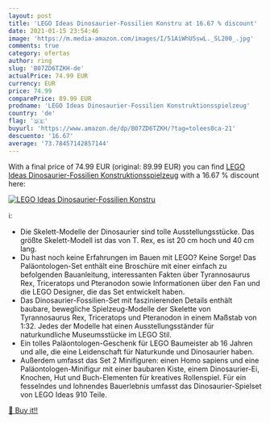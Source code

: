 ```yaml
---
layout: post
title: 'LEGO Ideas Dinosaurier-Fossilien Konstru at 16.67 % discount'
date: 2021-01-15 23:54:46
image: 'https://m.media-amazon.com/images/I/51AiWhU5swL._SL200_.jpg'
comments: true
category: ofertas
author: ring
slug: 'B07ZD6TZKH-de'
actualPrice: 74.99 EUR
currency: EUR
price: 74.99
comparePrice: 89.99 EUR
prodname: 'LEGO Ideas Dinosaurier-Fossilien Konstruktionsspielzeug'
country: 'de'
flag: '🇩🇪'
buyurl: 'https://www.amazon.de/dp/B07ZD6TZKH/?tag=tolees0ca-21'
descuento: '16.67'
average: '73.78457142857144'
---
```


With a final price of 74.99 EUR (original: 89.99 EUR) you can find [LEGO Ideas Dinosaurier-Fossilien Konstruktionsspielzeug](https://www.amazon.de/dp/B07ZD6TZKH/?tag=tolees0ca-21) with a  16.67 % discount here:

[![LEGO Ideas Dinosaurier-Fossilien Konstru](https://m.media-amazon.com/images/I/51AiWhU5swL._SL200_.jpg)](https://www.amazon.de/dp/B07ZD6TZKH/?tag=tolees0ca-21)

ℹ️:

- Die Skelett-Modelle der Dinosaurier sind tolle Ausstellungsstücke. Das größte Skelett-Modell ist das von T. Rex, es ist 20 cm hoch und 40 cm lang.
- Du hast noch keine Erfahrungen im Bauen mit LEGO? Keine Sorge! Das Paläontologen-Set enthält eine Broschüre mit einer einfach zu befolgenden Bauanleitung, interessanten Fakten über Tyrannosaurus Rex, Triceratops und Pteranodon sowie Informationen über den Fan und die LEGO Designer, die das Set entwickelt haben.
- Das Dinosaurier-Fossilien-Set mit faszinierenden Details enthält baubare, bewegliche Spielzeug-Modelle der Skelette von Tyrannosaurus Rex, Triceratops und Pteranodon in einem Maßstab von 1:32. Jedes der Modelle hat einen Ausstellungsständer für naturkundliche Museumsstücke im LEGO Stil.
- Ein tolles Paläontologen-Geschenk für LEGO Baumeister ab 16 Jahren und alle, die eine Leidenschaft für Naturkunde und Dinosaurier haben.
- Außerdem umfasst das Set 2 Minifiguren: einen Homo sapiens und eine Paläontologen-Minifigur mit einer baubaren Kiste, einem Dinosaurier-Ei, Knochen, Hut und Buch-Elementen für kreatives Rollenspiel. Für ein fesselndes und lohnendes Bauerlebnis umfasst das Dinosaurier-Spielset von LEGO Ideas 910 Teile.

[🛒 Buy it!!](https://www.amazon.de/dp/B07ZD6TZKH/?tag=tolees0ca-21)
